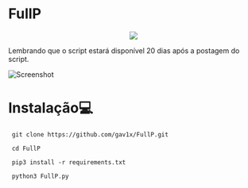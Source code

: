 # FullP
<p align="center">
  <a href="https://www.python.org/">
    <img src="https://img.shields.io/badge/Python-v3-yellow">
  </a>
</p
Pequeno painel de consulta retornando o HTML

Lembrando que o script estará disponível 20 dias após a postagem do script.

![Screenshot](https://cdn.discordapp.com/attachments/866286772031324222/866286787144318996/unknown.png)

# Instalação💻
```
 git clone https://github.com/gav1x/FullP.git
 
 cd FullP
 
 pip3 install -r requirements.txt
 
 python3 FullP.py
```
